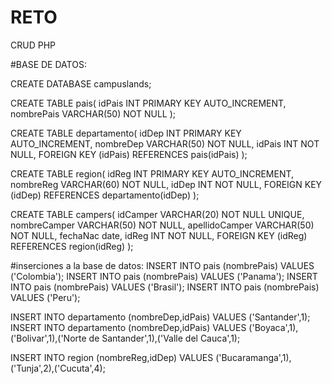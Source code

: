 # RETO
CRUD PHP

#BASE DE DATOS:

CREATE DATABASE campuslands;

CREATE TABLE pais(
	 idPais INT PRIMARY KEY AUTO_INCREMENT,
	 nombrePais VARCHAR(50) NOT NULL
);

CREATE TABLE departamento(
	idDep INT PRIMARY KEY AUTO_INCREMENT,
	nombreDep VARCHAR(50) NOT NULL,
	idPais INT NOT NULL,
	FOREIGN KEY (idPais) REFERENCES pais(idPais)
);

CREATE TABLE region(
	idReg INT PRIMARY KEY AUTO_INCREMENT,
	nombreReg VARCHAR(60) NOT NULL,
	idDep INT NOT NULL,
	FOREIGN KEY (idDep) REFERENCES departamento(idDep)
);

CREATE TABLE campers(
	idCamper VARCHAR(20) NOT NULL UNIQUE,
	nombreCamper VARCHAR(50) NOT NULL,
	apellidoCamper VARCHAR(50) NOT NULL,
	fechaNac date,
	idReg INT NOT NULL,
	FOREIGN KEY (idReg) REFERENCES region(idReg)
);

#inserciones a la base de datos:
INSERT INTO pais (nombrePais) VALUES ('Colombia');
INSERT INTO pais (nombrePais) VALUES ('Panama');
INSERT INTO pais (nombrePais) VALUES ('Brasil');
INSERT INTO pais (nombrePais) VALUES ('Peru');

INSERT INTO departamento (nombreDep,idPais) VALUES ('Santander',1);
INSERT INTO departamento (nombreDep,idPais) VALUES ('Boyaca',1),('Bolivar',1),('Norte de Santander',1),('Valle del Cauca',1);

INSERT INTO region (nombreReg,idDep) VALUES ('Bucaramanga',1),('Tunja',2),('Cucuta',4);
